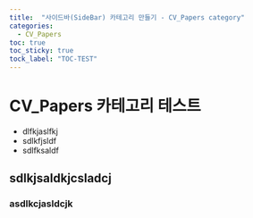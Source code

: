 ```yaml
---
title:  "사이드바(SideBar) 카테고리 만들기 - CV_Papers category"
categories:
  - CV_Papers
toc: true
toc_sticky: true
tock_label: "TOC-TEST"
---
```


# CV_Papers 카테고리 테스트

- dlfkjaslfkj
- sdlkfjsldf
- sdlfksaldf

## sdlkjsaldkjcsladcj

### asdlkcjasldcjk

